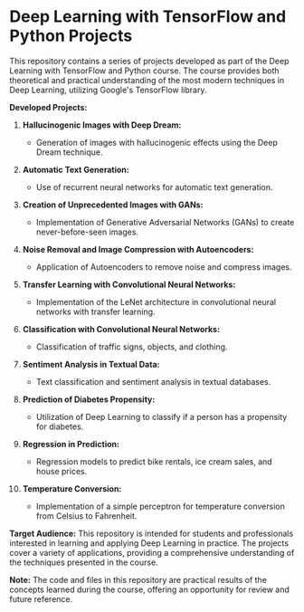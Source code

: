 # Deep Learning with TensorFlow and Python Projects

This repository contains a series of projects developed as part of the Deep Learning with TensorFlow and Python course. The course provides both theoretical and practical understanding of the most modern techniques in Deep Learning, utilizing Google's TensorFlow library.

**Developed Projects:**
1. **Hallucinogenic Images with Deep Dream:**
   - Generation of images with hallucinogenic effects using the Deep Dream technique.

2. **Automatic Text Generation:**
   - Use of recurrent neural networks for automatic text generation.

3. **Creation of Unprecedented Images with GANs:**
   - Implementation of Generative Adversarial Networks (GANs) to create never-before-seen images.

4. **Noise Removal and Image Compression with Autoencoders:**
   - Application of Autoencoders to remove noise and compress images.

5. **Transfer Learning with Convolutional Neural Networks:**
   - Implementation of the LeNet architecture in convolutional neural networks with transfer learning.

6. **Classification with Convolutional Neural Networks:**
   - Classification of traffic signs, objects, and clothing.

7. **Sentiment Analysis in Textual Data:**
   - Text classification and sentiment analysis in textual databases.

8. **Prediction of Diabetes Propensity:**
   - Utilization of Deep Learning to classify if a person has a propensity for diabetes.

9. **Regression in Prediction:**
   - Regression models to predict bike rentals, ice cream sales, and house prices.

10. **Temperature Conversion:**
    - Implementation of a simple perceptron for temperature conversion from Celsius to Fahrenheit.

**Target Audience:** This repository is intended for students and professionals interested in learning and applying Deep Learning in practice. The projects cover a variety of applications, providing a comprehensive understanding of the techniques presented in the course.

**Note:** The code and files in this repository are practical results of the concepts learned during the course, offering an opportunity for review and future reference.
